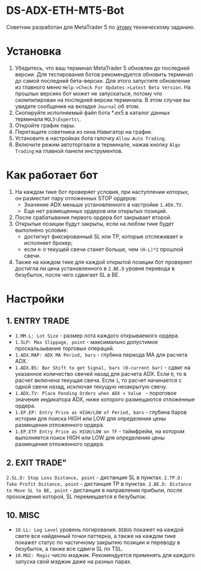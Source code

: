 # DS-ADX-ETH-MT5-Bot

Советник разработан для MetaTrader 5 по [этому](spec.md) техническому заданию.

# Установка
1. Убедитесь, что ваш терминал MetaTrader 5 обновлен до последней версии. Для тестирования ботов рекомендуется обновить терминал до самой последней бета-версии. Для этого запустите обновление из главного меню `Help->Check For Updates->Latest Beta Version`. На прошлых версиях бот может не запускаться, потому что скомпилирован на последней версии терминала. В этом случае вы увидите сообщения на вкладке `Journal` об этом.
2. Скопируйте исполняемый файл бота *.ex5 в каталог данных терминала `MQL5\Experts\`.
3. Откройте график пары.
4. Перетащите советника из окна Навигатор на график.
5. Установите в настройках бота галочку `Allow Auto Trading`.
6. Включите режим автоторговли в терминале, нажав кнопку `Algo Trading` на главной панели инструментов.


# Как работает бот
1. На каждом тике бот проверяет условия, при наступлении которых, он разместит пару отложенных STOP ордеров:
    - Значение ADX меньше установленного в настройке `1.ADX.TV`.
    - Еще нет размещенных ордеров или открытых позиций.
2. После срабатывания первого ордера бот закрывает второй.
3. Открытые позиции будут закрыты, если на любом тике будет выполнено условие:
    - достигнут фиксированный SL или TP, которые отслеживает и исполняет брокер;
    - если `H-O` текущей свечи станет больше, чем `(H-L)*2` прошлой свечи.
4. Также на каждом тике для каждой открытой позиции бот проверяет достигла ли цена установленного в `2.BE.D` уровня перевода в безубыток, после чего сдвигает SL в BE.

# Настройки

## 1. ENTRY TRADE

- `1.MM.L: Lot Size` - размер лота каждого открываемого ордера.
- `1.SLP: Max Slippage, point` - максимально допустимое проскальзывание торговых операций.
- `1.ADX.MAP: ADX MA Period, bars` - глубина периода MA для расчета ADX.
- `1.ADX.BS: Bar Shift to get Signal, bars (0-current bar)` - сдвиг на указанное количество свечей назад для расчета ADX. Если `0`, то в расчет включена текущая свеча. Если `1`, то расчет начинается с одной свечи назад, исключая текущую незакрытую свечу.
- `1.ADX.TV: Place Pending Orders when ADX < Value ` - пороговое значение индикатора ADX, ниже которого размещаются отложенные ордера.
- `1.EP.EP: Entry Price as HIGH/LOW of Period, bars` - глубина баров истории для поиска HIGH или LOW для определения цены размещения отложенного ордера.
- `1.EP.ETF Entry Price as HIGH/LOW on TF` - таймфрейм, на котором выполняется поиск HIGH или LOW для определения цены размещения отложенного ордера.

## 2. EXIT TRADE"
`2.SL.D: Stop Loss Distance, point` - дистанция SL в пунктах.
`2.TP.D: Take Profit Distance, point` - дистанция TP в пунктах.
`2.BE.D: Distance to Move SL to BE, point` - дистанция в направлении прибыли, после прохождения которой, SL перемещается в безубыток.

## 10. MISC
- `10.LL: Log Level` уровень логирования. `DEBUG` покажет на каждой свете все найденный точки паттерна, а также на каждом тике покажет статус по частичному закрытию позиции и переводу в безубыток, а также все сдвиги SL по TSL.
- `10.MGC: Magic` число мэджик. Рекомендуется применять для каждого запуска свой мэджик даже на разных парах.